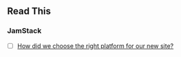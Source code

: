 ## Read This 

### JamStack

- [ ] [How did we choose the right platform for our new site?](https://smallmultiples.com.au/articles/introducing-the-new-small-multiples-website/)
